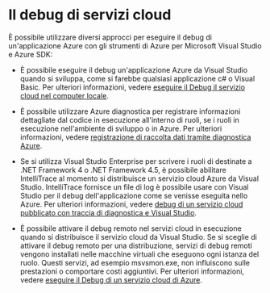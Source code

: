 <properties 
   pageTitle="Il debug di servizi Cloud Azure | Microsoft Azure"
   description="Il debug di servizi Cloud Azure"
   services="visual-studio-online"
   documentationCenter="n/a"
   authors="TomArcher"
   manager="douge"
   editor="" />
<tags 
   ms.service="visual-studio-online"
   ms.devlang="multiple"
   ms.topic="article"
   ms.tgt_pltfrm="multiple"
   ms.workload="na"
   ms.date="08/15/2016"
   ms.author="tarcher" />

# <a name="debugging-cloud-services"></a>Il debug di servizi cloud

È possibile utilizzare diversi approcci per eseguire il debug di un'applicazione Azure con gli strumenti di Azure per Microsoft Visual Studio e Azure SDK:

- È possibile eseguire il debug un'applicazione Azure da Visual Studio quando si sviluppa, come si farebbe qualsiasi applicazione c# o Visual Basic. Per ulteriori informazioni, vedere [eseguire il Debug il servizio cloud nel computer locale](vs-azure-tools-debug-cloud-services-virtual-machines.md#debug-your-cloud-service-on-your-local-computer).

- È possibile utilizzare Azure diagnostica per registrare informazioni dettagliate dal codice in esecuzione all'interno di ruoli, se i ruoli in esecuzione nell'ambiente di sviluppo o in Azure. Per ulteriori informazioni, vedere [registrazione di raccolta dati tramite diagnostica Azure](http://go.microsoft.com/fwlink/p/?LinkId=400450).

- Se si utilizza Visual Studio Enterprise per scrivere i ruoli di destinate a .NET Framework 4 o .NET Framework 4.5, è possibile abilitare IntelliTrace al momento si distribuisce un servizio cloud Azure da Visual Studio. IntelliTrace fornisce un file di log è possibile usare con Visual Studio per il debug dell'applicazione come se venisse eseguita nello Azure. Per ulteriori informazioni, vedere [debug di un servizio cloud pubblicato con traccia di diagnostica e Visual Studio]( http://go.microsoft.com/fwlink/p/?LinkId=623016).

- È possibile attivare il debug remoto nel servizi cloud in esecuzione quando si distribuisce il servizio cloud da Visual Studio. Se si sceglie di attivare il debug remoto per una distribuzione, servizi di debug remoti vengono installati nelle macchine virtuali che eseguono ogni istanza del ruolo. Questi servizi, ad esempio msvsmon.exe, non influiscono sulle prestazioni o comportare costi aggiuntivi. Per ulteriori informazioni, vedere [eseguire il Debug di un servizio cloud di Azure](vs-azure-tools-debug-cloud-services-virtual-machines.md#debug-a-cloud-service-in-azure).



